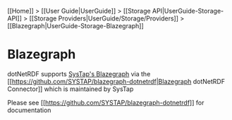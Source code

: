 [[Home]] > [[User Guide|UserGuide]] > [[Storage API|UserGuide-Storage-API]] > [[Storage Providers|UserGuide/Storage/Providers]] > [[Blazegraph|UserGuide-Storage-Blazegraph]]

# Blazegraph 

dotNetRDF supports [SysTap's Blazegraph](http://blazegraph.com) via the [[https://github.com/SYSTAP/blazegraph-dotnetrdf|Blazegraph dotNetRDF Connector]] which is maintained by SysTap

Please see [[https://github.com/SYSTAP/blazegraph-dotnetrdf]] for documentation
